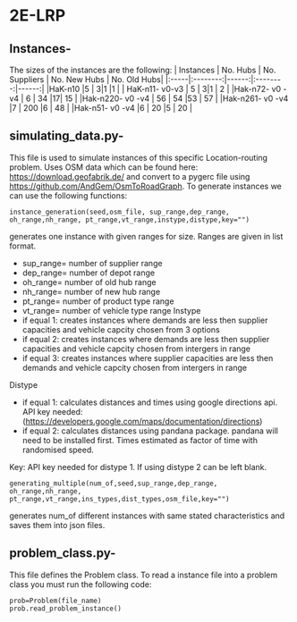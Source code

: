 # 2E-LRP

## Instances-

The sizes of the instances are the following:
| Instances |  No. Hubs  | No. Suppliers | No. New Hubs | No. Old Hubs|
|:-----|:--------:|------:|:--------:|------:|
|HaK-n10  |5 | 3|1 |1 |
| HaK-n11- v0-v3   |  5 |   3|1 | 2 |
|Hak-n72- v0 -v4  | 6 |   34 |17| 15 |
|Hak-n220- v0 -v4  | 56 |   54 |53 | 57 |
|Hak-n261- v0 -v4  |7 |   200 |6 | 48 |
|Hak-n51- v0 -v4  |6 |    20 |5 | 20 |

## simulating_data.py- 

This file is used to simulate instances of this specific Location-routing problem.
    Uses OSM data which can be found here: https://download.geofabrik.de/ and convert to a pygerc file using https://github.com/AndGem/OsmToRoadGraph. To generate instances we can use the following functions:
    
    
    
    instance_generation(seed,osm_file, sup_range,dep_range, oh_range,nh_range, pt_range,vt_range,instype,distype,key="") 
    
generates one instance with given ranges for size. Ranges are given in list format. 
- sup_range= number of supplier range
- dep_range= number of depot range
- oh_range= number of old hub range
- nh_range= number of new hub range
- pt_range= number of product type range
- vt_range= number of vehicle type range
Instype 
- if equal 1: creates instances where demands are less then supplier capacities and vehicle capcity chosen from 3 options
- if equal 2: creates instances where demands are less then supplier capacities and vehicle capcity chosen from intergers in range
- if equal 3: creates instances where supplier capacities are less then demands and vehicle capcity chosen from intergers in range

Distype 
- if equal 1: calculates distances and times using google directions api. API key needed: (https://developers.google.com/maps/documentation/directions) 
- if equal 2: calculates distances using pandana package. pandana will need to be installed first. Times estimated as factor of time with randomised speed.

Key: API key needed for distype 1. If using distype 2 can be left blank.
    
    generating_multiple(num_of,seed,sup_range,dep_range, oh_range,nh_range, pt_range,vt_range,ins_types,dist_types,osm_file,key="")
generates num_of different instances with same stated characteristics and saves them into json files.

## problem_class.py-
This file defines the Problem class. To read a instance file into a problem class you must run the following code:
   
    prob=Problem(file_name)
    prob.read_problem_instance()

